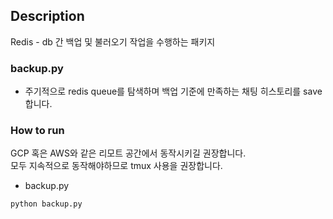 ## Description
Redis - db 간 백업 및 불러오기 작업을 수행하는 패키지

### backup.py
- 주기적으로 redis queue를 탐색하며 백업 기준에 만족하는 채팅 히스토리를 save 합니다.

### How to run
GCP 혹은 AWS와 같은 리모트 공간에서 동작시키길 권장합니다.  
모두 지속적으로 동작해야하므로 tmux 사용을 권장합니다.
- backup.py
```shell
python backup.py
```
